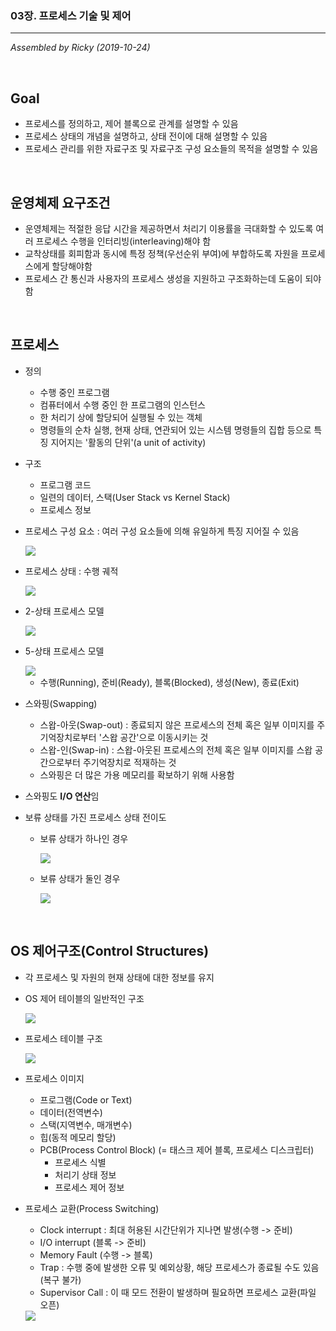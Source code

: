 ### 03장. 프로세스 기술 및 제어

---

*Assembled by Ricky (2019-10-24)*

<br>

## Goal

- 프로세스를 정의하고, 제어 블록으로 관계를 설명할 수 있음
- 프로세스 상태의 개념을 설명하고, 상태 전이에 대해 설명할 수 있음
- 프로세스 관리를 위한 자료구조 및 자료구조 구성 요소들의 목적을 설명할 수 있음

<br>

## 운영체제 요구조건

- 운영체제는 적절한 응답 시간을 제공하면서 처리기 이용률을 극대화할 수 있도록 여러 프로세스 수행을 인터리빙(interleaving)해야 함
- 교착상태를 회피함과 동시에 특정 정책(우선순위 부여)에 부합하도록 자원을 프로세스에게 할당해야함
- 프로세스 간 통신과 사용자의 프로세스 생성을 지원하고 구조화하는데 도움이 되야함

<br>

## 프로세스

- 정의

  - 수행 중인 프로그램
  - 컴퓨터에서 수행 중인 한 프로그램의 인스턴스
  - 한 처리기 상에 할당되어 실행될 수 있는 객체
  - 명령들의 순차 실행, 현재 상태, 연관되어 있는 시스템 명령들의 집합 등으로 특징 지어지는 '활동의 단위'(a unit of activity)

- 구조

  - 프로그램 코드
  - 일련의 데이터, 스택(User Stack vs Kernel Stack)
  - 프로세스 정보

- 프로세스 구성 요소 : 여러 구성 요소들에 의해 유일하게 특징 지어질 수 있음

  <img src="../resources/os-03-001.png">

- 프로세스 상태 : 수행 궤적

  <img src="../resources/os-03-002.png">

- 2-상태 프로세스 모델

  <img src="../resources/os-03-003.png">

- 5-상태 프로세스 모델

  <img src="../resources/os-03-004.png">

  - 수행(Running), 준비(Ready), 블록(Blocked), 생성(New), 종료(Exit)

- 스와핑(Swapping)

  - 스왑-아웃(Swap-out) : 종료되지 않은 프로세스의 전체 혹은 일부 이미지를 주기억장치로부터 '스왑 공간'으로 이동시키는 것
  - 스왑-인(Swap-in) : 스왑-아웃된 프로세스의 전체 혹은 일부 이미지를 스왑 공간으로부터 주기억장치로 적재하는 것
  - 스와핑은 더 많은 가용 메모리를 확보하기 위해 사용함
- 스와핑도 **I/O 연산**임

- 보류 상태를 가진 프로세스 상태 전이도
  
  - 보류 상태가 하나인 경우
  
    <img src="../resources/os-03-005.png">
  
  - 보류 상태가 둘인 경우
  
    <img src="../resources/os-03-006.png">

<br>

## OS 제어구조(Control Structures)

- 각 프로세스 및 자원의 현재 상태에 대한 정보를 유지

- OS 제어 테이블의 일반적인 구조

  <img src="../resources/os-03-007.png">

- 프로세스 테이블 구조

  <img src="../resources/os-03-008.png">

- 프로세스 이미지

  - 프로그램(Code or Text)
  - 데이터(전역변수)
  - 스택(지역변수, 매개변수)
  - 힙(동적 메모리 할당)
  - PCB(Process Control Block) (= 태스크 제어 블록, 프로세스 디스크립터)
    - 프로세스 식별
    - 처리기 상태 정보
    - 프로세스 제어 정보

- 프로세스 교환(Process Switching)

  - Clock interrupt : 최대 허용된 시간단위가 지나면 발생(수행 -> 준비)
  - I/O interrupt (블록 -> 준비)
  - Memory Fault (수행 -> 블록)
  - Trap : 수행 중에 발생한 오류 및 예외상황, 해당 프로세스가 종료될 수도 있음(복구 불가)
  - Supervisor Call :  이 때 모드 전환이 발생하며 필요하면 프로세스 교환(파일 오픈)

  <img src="../resources/os-03-009.png">

  


